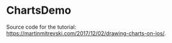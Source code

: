 # ChartsDemo

Source code for the tutorial: https://martinmitrevski.com/2017/12/02/drawing-charts-on-ios/.
